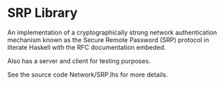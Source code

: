 SRP Library
===========

An implementation of a cryptographically strong network authentication mechanism known as the Secure Remote Password
(SRP) protocol in literate Haskell with the RFC documentation embeded.

Also has a server and client for testing purposes.

See the source code Network/SRP.lhs for more details.


